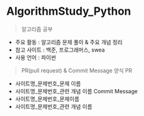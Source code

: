 # AlgorithmStudy_Python

> 알고리즘 공부 
- 주요 활동 : 알고리즘 문제 풀이 & 주요 개념 정리 
- 참고 사이트 : 백준, 프로그래머스, swea
- 사용 언어 : 파이썬

> PR(pull request) & Commit Message 양식
PR
- 사이트명_문제번호_문제 이름
- 사이트명_문제번호_관련 개념 이름
Commit Message
- 사이트명_문제번호_문제이름
- 사이트명_문제번호_관련 개념 이름
